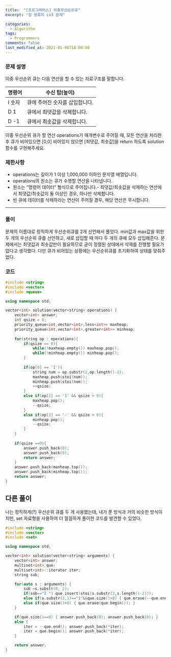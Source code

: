 ```yaml
---
title:  "[프로그래머스] 이중우선순위큐"
excerpt: "힙 분류의 Lv3 문제"

categories:
  - Algorithm
tags:
  - Programmers
comments: false
last_modified_at: 2021-01-06T18:00:00
---
```

### 문제 설명
이중 우선순위 큐는 다음 연산을 할 수 있는 자료구조를 말합니다.

|명령어	|수신 탑(높이)|
|---|---|
|I 숫자|	큐에 주어진 숫자를 삽입합니다.|
|D 1|	큐에서 최댓값을 삭제합니다.|
|D -1|	큐에서 최솟값을 삭제합니다.|

이중 우선순위 큐가 할 연산 operations가 매개변수로 주어질 때, 모든 연산을 처리한 후 큐가 비어있으면 [0,0] 비어있지 않으면 [최댓값, 최솟값]을 return 하도록 solution 함수를 구현해주세요.

### 제한사항
- operations는 길이가 1 이상 1,000,000 이하인 문자열 배열입니다.
- operations의 원소는 큐가 수행할 연산을 나타냅니다.
- 원소는 “명령어 데이터” 형식으로 주어집니다.- 최댓값/최솟값을 삭제하는 연산에서 최댓값/최솟값이 둘 이상인 경우, 하나만 삭제합니다.
- 빈 큐에 데이터를 삭제하라는 연산이 주어질 경우, 해당 연산은 무시합니다.


---
### 풀이
문제의 이름대로 정직하게 우선순위큐를 2개 선언해서 풀었다. min값과 max값을 위한 두 개의 우선순위 큐를 선언하고, 새로 삽입할 때 마다 두 개의 큐에 모두 삽입해준다. 문제에서는 최댓값과 최솟값만이 필요하므로 굳이 정렬된 상태에서 삭제를 진행할 필요가 없다고 생각했다. 다만 큐가 비어있는 상황에는 우선순위큐를 초기화하여 상태를 맞춰주었다.

### 코드
```c++
#include <string>
#include <vector>
#include <queue>

using namespace std;

vector<int> solution(vector<string> operations) {
    vector<int> answer;
    int qsize = 0;
    priority_queue<int,vector<int>,less<int>> maxheap;
    priority_queue<int,vector<int>,greater<int>> minheap;
    
    for(string op : operations){
        if(qsize == 0){
            while(!maxheap.empty()) maxheap.pop();
            while(!minheap.empty()) minheap.pop();
        }
        
        if(op[0] == 'I'){
            string num = op.substr(2,op.length()-2);
            maxheap.push(stoi(num));
            minheap.push(stoi(num));
            ++qsize;
        }
        else if(op[2] == '1' && qsize > 0){
            maxheap.pop();
            --qsize;
        }
        else if(op[2] == '-' && qsize > 0){
            minheap.pop();
            --qsize;
        }
    }
    
    if(qsize ==0){
        answer.push_back(0);
        answer.push_back(0);
        return answer;
    }
    answer.push_back(maxheap.top());
    answer.push_back(minheap.top());
    return answer;
}
```

## 다른 풀이
나는 정직하게(?) 우선순위 큐를 두 개 사용했는데, 내가 푼 방식과 거의 비슷한 방식이지만, set 자료형을 사용하여 더 깔끔하게 풀이한 코드를 발견할 수 있었다.
```c++
#include <string>
#include <vector>
#include <set>

using namespace std;

vector<int> solution(vector<string> arguments) {
    vector<int> answer;
    multiset<int> que;
    multiset<int>::iterator iter;
    string sub;

    for(auto s : arguments) {
        sub =s.substr(0, 2);
        if(sub=="I ") que.insert(stoi(s.substr(2,s.length()-2))); 
        else if(s.substr(2,1)=="1"&&que.size()>0) { que.erase(--que.end()); }
        else if(que.size()>0) { que.erase(que.begin()); }
    }

    if(que.size()==0) { answer.push_back(0); answer.push_back(0); }
    else { 
        iter = --que.end(); answer.push_back(*iter); 
        iter = que.begin(); answer.push_back(*iter);
    }

    return answer;
}
```